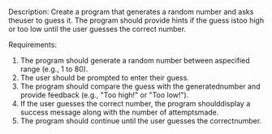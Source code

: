 Description:
Create a program that generates a random number and asks theuser to guess it. The program should provide hints if the guess istoo high or too low until the user guesses the correct number.

Requirements:
1. The program should generate a random number between aspecified range (e.g., 1 to 80).
2. The user should be prompted to enter their guess.
3. The program should compare the guess with the generatednumber and provide feedback (e.g., "Too high!" or "Too low!").
4. If the user guesses the correct number, the program shoulddisplay a success message along with the number of attemptsmade.
5. The program should continue until the user guesses the correctnumber.

